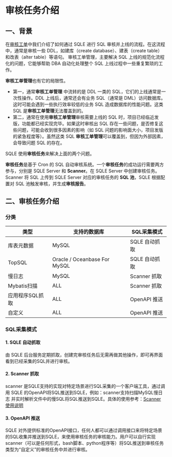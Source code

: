 # 审核任务介绍

## 一、背景

在[审核工单](../3.5_auditworkflow/overview.md)中我们介绍了如何通过 SQLE 进行 SQL 审核并上线的流程。在这流程中，通常是审核一些 DDL，如建库（create
database）、建表（create table）和改表（alter table）等语句。 审核工单管理，主要解决 SQL 上线的规范化流程化的问题，它能够帮助 DBA 自动化处理整个 SQL 上线过程中一些重复繁琐的工作。

**审核工单管理**也有它的局限性。

* 第一，通常**审核工单管理** 中流转的是 DDL 一类的 SQL，它们的上线通常是一次性操作。DDL 上线后，通常还会有业务 SQL（通常是 DML）访问数据库。这时可能会遇到一些执行效率较低的业务 SQL 造成数据库的性能问题。这类
  SQL 是**审核工单管理**无法覆盖到的。
* 第二，通常在使用**审核工单管理**审核需要上线的 SQL 时，项目已经临近发版，功能都已经实现完毕。如果这时审核出 SQL 存在一些问题，是否修复这些问题，可能会收到很多因素的影响（如 SQL
  问题的影响面大小，项目发版的紧急程度等）。虽然这类 SQL **审核工单管理**可以覆盖到，但因为外部因素，会导致问题 SQL 的存在。

SQLE 使用**审核任务**来解决上面的两个问题。

**审核任务**是基于 Cron 的 SQL 自动审核系统。一个**审核任务**的成功运行需要两方参与，分别是 SQLE Server 和 **Scanner**。在 SQLE Server 中创建审核任务。Scanner 将 SQL
上传到 SQLE Server 对应的审核任务的 **SQL 池**，SQLE 根据配置对 SQL 池触发审核，并生成**审核报告**。

## 二、审核任务介绍

### 分类

|类型|支持的数据库|SQL采集模式|
|---|---|---|
|库表元数据|MySQL|SQLE 自动抓取|
|TopSQL|Oracle / Oceanbase For MySQL|SQLE 自动抓取|
|慢日志|MySQL|Scanner 抓取|
|Mybatis扫描|ALL|Scanner 抓取|
|应用程序SQL抓取|ALL|OpenAPI 推送|
|自定义|ALL|OpenAPI 推送|

### SQL采集模式

#### 1. SQLE 自动抓取

由 SQLE 后台服务定期抓取，创建完审核任务后无需再做其他操作，即可再界面看到已经采集的SQL并进行审核。

#### 2. Scanner 抓取

scanner 是SQLE支持的实现对特定场景进行SQL采集的一个客户端工具，通过调用 SQLE 的OpenAPI将SQL推送到SQLE，例如：scanner支持扫描MySQL慢日志
并实时解析文件中的慢SQL将SQL推送到SQLE。具体的使用参考：[Scanner 使用说明](./scanner_management.md)

#### 3. OpenAPI 推送

SQLE
对外提供标准的OpenAPI接口，任何人都可以通过调用接口来将特定场景的SQL收集并推送到SQLE，来使用审核任务的审核能力。用户可以自行实现scanner（可以是任何形式，bash脚本、python程序等）将SQL推送到审核任务类型为“自定义”的审核任务中并进行审核。

